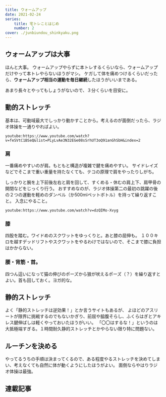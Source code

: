 ```yaml
---
title: ウォームアップ
date: 2021-02-24
series:
    title: 宅トレことはじめ
    number: 2
cover: ./junbiundou_shinkyaku.png
---
```


## ウォームアップは大事
ほんと大事。
ウォームアップやらずに本トレするくらいなら、ウォームアップだけやって本トレやらないほうがマシ。
ケガして体を痛めつけるくらいだったら、**ウォームアップ相当の運動を毎日継続**したほうがいいまである。

あまり長々とやってもしょうがないので、３分くらいを目安に。

## 動的ストレッチ
基本は、可動域最大でしっかり動かすことから。考えるのが面倒だったら、ラジオ体操を一通りやればよい。

`youtube:https://www.youtube.com/watch?v=feSVtC1BSeQ&list=PLyLvAe3N32EGe08sSrhUT3oQ91anGhSbH&index=2`

### 肩
一番痛めやすいのが肩。もともと構造が複雑で腱を痛めやすい。
サイドレイズなどでそこまで重い重量を持たなくても、テコの原理で肩をやったりしがち。

しっかりと腕を上下前後左右と肩を回して、すくめる・休むの肩上下、肩甲骨の開閉などをじっくり行う。
おすすめなのが、ラジオ体操第二の最初の跳躍の後の２つの運動を軽めのダンベル（か500mlペットボトル）を持って繰り返すこと。
入念にやること。

`youtube:https://www.youtube.com/watch?v=dzQIMo-Xvyg`

### 膝
四股を踏む。ワイドめのスクワットをゆっくりと。あと膝の屈伸も。
１００キロを越すデッドリフトやスクワットをやるわけではないので、そこまで膝に負担はかからない。

### 腰・背筋・首。
四つん這いになって猫の伸びのポーズから狼が吠えるポーズ（？）を繰り返すとよい。首も回しておく。ヨガ的な。

## 静的ストレッチ
よく「静的ストレッチは逆効果！」とか言うサイトもあるが、
よほどのアスリートが限界に挑戦するのでもないかぎり、前屈や脇腹そらし、ふくらはぎとアキレス腱伸ばしは軽くやっておいたほうがいい。
「〇〇はするな！」というのは大抵極端すぎる。１時間耐久静的ストレッチとかやらない限り特に問題ない。

## ルーチンを決める
やってるうちの手順は決まってくるので、ある程度やるストレッチを決めてしまい、考えなくても自然に体が動くようにしたほうがよい。
面倒ならやはりラジオ体操は最強。


## 連載記事
<Series title="宅トレことはじめ" display="text" current="2"/>
